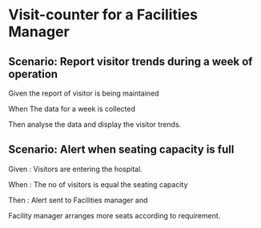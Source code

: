 # Visit-counter for a Facilities Manager

## Scenario: Report visitor trends during a week of operation

Given the report of visitor is being maintained
  
When The data for a week is collected
  
Then analyse the data and display the visitor trends.
 
## Scenario: Alert when seating capacity is full

Given : Visitors are entering the hospital.

When : The no of visitors is equal the seating capacity

Then : Alert sent to Facilities manager and

Facility manager arranges more seats according to requirement. 
